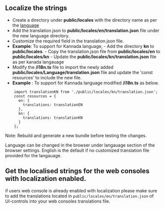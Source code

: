 ## Localize the strings

- Create a directory under **public/locales** with the directory name as per the [language](https://developers.google.com/admin-sdk/directory/v1/languages) 
 - Add the translation.json to **public/locales/en/translation.json** file under the new language directory. 
 - Customize the required field in the translation.json file. 
 - **Example**: To support for Kannada language, 
		 - Add the directory  **kn** to **public/locales**. 
		 - Copy the translation.json file from **public/locales/en**  to **public/locales/kn** 
		 - Update the **public/locales/kn/translation.json** file as per kanada langauage 
 - Modify the **/i18n.ts** file to import the newly added **public/locales/Language/translation.json** file and
   update the 'const resources' to include the new file. 
 - **Example** : To support for Kannada language modified **/i18n.ts** as below.
```
	import translationKN from './public/locales/kn/translation.json';
	const resources = {
	  en: {
		translations: translationEN
	  },
	  kn: {
		translations: translationKN
	  }
	};
```

Note: Rebuild and generate a new bundle before testing the changes.

Language can be changed in the browser under langauage section of the browser settings. English is the default if no customized translation file provided for the langauage.

## Get the localised strings for the web consoles with localization enabled.

if users web console is already enabled with localization please make sure to add the translations located in `public/locales/en/translation.json` of UI-controls into your web consoles translations file.

